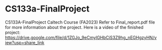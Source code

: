 # CS133a-FinalProject
CS133A-FinalProject Caltech Course (FA2023)
Refer to Final_report.pdf file for more information about the project.
Here is a video of the finished project:
https://drive.google.com/file/d/1ZGJo_9eCmylGHbCiS3Z9hg_nEGHgzyHN/view?usp=share_link
